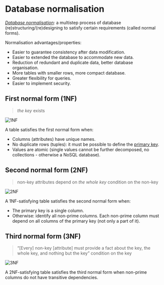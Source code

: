# Database normalisation

*[Database normalisation](https://en.wikipedia.org/wiki/Database_normalization):* a multistep process of database (re)structuring/(re)designing to satisfy certain requirements (called normal forms).

Normalisation advantages/properties:

- Easier to guarantee consistency after data modification.
- Easier to extended the database to accommodate new data.
- Reduction of redundant and duplicate data, better database organisation.
- More tables with smaller rows, more compact database.
- Greater flexibility for queries.
- Easier to implement security.

## First normal form (1NF)

> *the key* exists

![1NF](images/1NF.png)

A table satisfies the first normal form when:

- Columns (attributes) have unique names.
- No duplicate rows (tuples): it must be possible to define the <u>primary key</u>.
- Values are atomic (single values cannot be further decomposed, no collections - otherwise a NoSQL database).

## Second normal form (2NF)

> non-key attributes depend on *the whole key*
> condition on the non-key

![2NF](images/2NF.png)

A 1NF-satisfying table satisfies the second normal form when:

- The primary key is a single column.
- Otherwise: identify all non-prime columns. Each non-prime column must depend on all columns of the primary key (not only a part of it).

## Third normal form (3NF)

>  “[Every] non-key [attribute] must provide a fact about the key, the whole key, and nothing but the key”
> condition on the key

![3NF](images/3NF.png)

A 2NF-satisfying table satisfies the third normal form when non-prime columns do not have transitive dependencies.
